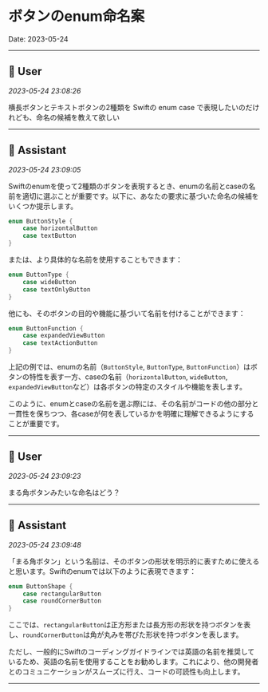# ボタンのenum命名案

Date: 2023-05-24

---

## 👤 User
*2023-05-24 23:08:26*

横長ボタンとテキストボタンの2種類を Swiftの enum case で表現したいのだけれども、命名の候補を教えて欲しい

---

## 🤖 Assistant
*2023-05-24 23:09:05*

Swiftのenumを使って2種類のボタンを表現するとき、enumの名前とcaseの名前を適切に選ぶことが重要です。以下に、あなたの要求に基づいた命名の候補をいくつか提示します。

```swift
enum ButtonStyle {
    case horizontalButton
    case textButton
}
```

または、より具体的な名前を使用することもできます：

```swift
enum ButtonType {
    case wideButton
    case textOnlyButton
}
```

他にも、そのボタンの目的や機能に基づいて名前を付けることができます：

```swift
enum ButtonFunction {
    case expandedViewButton
    case textActionButton
}
```

上記の例では、enumの名前（`ButtonStyle`, `ButtonType`, `ButtonFunction`）はボタンの特性を表す一方、caseの名前（`horizontalButton`, `wideButton`, `expandedViewButton`など）は各ボタンの特定のスタイルや機能を表します。

このように、enumとcaseの名前を選ぶ際には、その名前がコードの他の部分と一貫性を保ちつつ、各caseが何を表しているかを明確に理解できるようにすることが重要です。

---

## 👤 User
*2023-05-24 23:09:23*

まる角ボタンみたいな命名はどう？

---

## 🤖 Assistant
*2023-05-24 23:09:48*

「まる角ボタン」という名前は、そのボタンの形状を明示的に表すために使えると思います。Swiftのenumでは以下のように表現できます：

```swift
enum ButtonShape {
    case rectangularButton
    case roundCornerButton
}
```

ここでは、`rectangularButton`は正方形または長方形の形状を持つボタンを表し、`roundCornerButton`は角が丸みを帯びた形状を持つボタンを表します。

ただし、一般的にSwiftのコーディングガイドラインでは英語の名前を推奨しているため、英語の名前を使用することをお勧めします。これにより、他の開発者とのコミュニケーションがスムーズに行え、コードの可読性も向上します。

---
